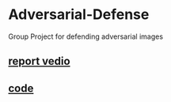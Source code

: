 # Adversarial-Defense
Group Project for defending adversarial images

## [report vedio](https://www.youtube.com/watch?v=1pyfJ1MkRGo&t=57s)

## [code](https://drive.google.com/drive/folders/1fkCfwQb_DT3DPH6-osgNwtI0ifQ6pasz)

